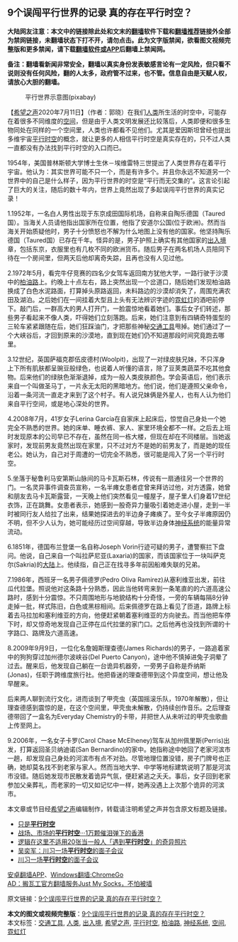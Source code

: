  <h2>9个误闯平行世界的记录 真的存在平行时空？</h2> <p class="notice"><b>大陆网友注意：本文中的链接除此处和文末的<a href="https://github.com/bannedbook/fanqiang" >翻墙</a>软件下载和<a href="https://github.com/killgcd/justmysocks/blob/master/README.md">翻墙推荐</a>链接外全部为禁网链接，未翻墙状态下打不开，请勿点击。此为文字版禁闻，欲看图文视频完整版和更多禁闻，请下载<a href="https://github.com/bannedbook/fanqiang">翻墙软件或APP</a>后翻墙上禁闻网。</p><p>备注：翻墙看新闻非常安全，翻墙以真实身份发表敏感言论有一定风险，但只看不说则没有任何风险，翻的人太多，政府管不过来，也不管。信息自由是天赋人权，请放心大胆的翻墙。</b></p>  <div class="entry"> <figure><figcaption>平行世界示意图(pixabay)</figcaption></figure> <p>【<span class='wp_keywordlink_affiliate'><a href="https://www.soundofhope.org" title="希望之声" target="_blank">希望之声</a></span>2020年7月11日】（作者：郭晓）在我们<a href="https://www.bannedbook.org/bnews/tag/%e4%ba%ba%e7%b1%bb/" class="st_tag internal_tag" rel="tag" title="标签 人类 下的日志">人类</a>所生活的时空中，可能存在着很多不同维度的<a href="https://www.bannedbook.org/bnews/tag/%E7%A9%BA%E9%97%B4/" class="st_tag internal_tag" rel="tag" title="标签 空间 下的日志">空间</a>，但是由于人类文明发展还比较落后，人类即便和很多生物同处在同样的一个空间里，人类也许都看不见他们。尤其是爱因斯坦曾经也提出多维宇宙<a href="https://www.bannedbook.org/bnews/tag/%E5%B9%B3%E8%A1%8C%E6%97%B6%E7%A9%BA/" class="st_tag internal_tag" rel="tag" title="标签 平行时空 下的日志">平行时空</a>的概念，就让更多的人相信平行时空是真实存在的，只不过人类一直都没有办法找到平行时空的入口而已。</p> <p></p> <p>1954年，美国普林斯顿大学博士生休－埃维雷特三世提出了人类世界存在着平行宇宙。他认为：其实世界可能不只一个，而是有许多个。并且你永远不知道另一个世界中的自己是什么样子，因为平行世界的时空是“平行而无交集的”。这言论引起了巨大的关注，随后的数十年内，世界上竟然出现了多起误闯平行世界的真实记录！</p> <p>1.1952年，一名白人男性出现于东京成田国际机场，自称来自陶乐德国（Taured国）。当海关人员请他指出国家所在位置，他指了安道尔公国(位于欧洲)。然而当海关开始质疑他时，男子十分愤怒也不解为什么地图上没有他的国家。他坚持陶乐德国（Taured国）已存在千年。怪异的是，男子护照上确实有其他国家的<a href="https://www.bannedbook.org/bnews/tag/%E5%87%BA%E5%85%A5%E5%A2%83/" class="st_tag internal_tag" rel="tag" title="标签 出入境 下的日志">出入境</a>章，包括东京，衣服里也有几枚不同的欧洲货币。随后男子在两名机场人员陪同下待在一个房间里，但两天后他却离奇失踪，且再也没有人见过他。</p> <p></p> <p>2.1972年5月，看完牛仔竞赛的四名少女驾车返回南方犹他大学，一路行驶于沙漠中的<a href="https://www.bannedbook.org/bnews/tag/%e6%9f%8f%e6%b2%b9%e8%b7%af/" class="st_tag internal_tag" rel="tag" title="标签 柏油路 下的日志">柏油路</a>上。约晚上十点左右，路上突然出现一个岔道口，随后她们发现柏油路换成了白色水泥路面，打算掉头原路返回，未料路边的沙漠却消失了，周围充满农田及湖泊。之后她们在一间挂着大型且上头有无法辨识字迹的<a href="https://www.bannedbook.org/bnews/tag/%E9%9C%93%E8%99%B9%E7%81%AF/" class="st_tag internal_tag" rel="tag" title="标签 霓虹灯 下的日志">霓虹灯</a>的酒吧前停下。敲门后，一群高大的男人打开门，一脸震惊地看着她们。事后女子们转述，那些男子看起来不像人类，吓得她们立刻落跑。后来，她们注意到有四辆奇特蛋型的三轮车紧紧跟随在后，她们狂踩油门，才把那些神秘<a href="https://www.bannedbook.org/bnews/tag/%E4%BA%A4%E9%80%9A%E5%B7%A5%E5%85%B7/" class="st_tag internal_tag" rel="tag" title="标签 交通工具 下的日志">交通工具</a>甩掉。她们通过了一个大峡谷后，才回到原来的沙漠地，直到现在她们仍不知道那段时间究竟跑去哪里。</p>  <p></p> <p>3.12世纪，英国萨福克郡伍皮德村(Woolpit)，出现了一对绿皮肤兄妹，不只浑身上下所有肌肤都呈豌豆般绿色，也说着人听懂的语言，除了豆荚类蔬菜不吃其他食物。后来他们的绿肤色渐渐退掉，成为一般人类皮肤颜色。学会英语后，他们表示来自一个叫做圣马丁，一片永无太阳的黑暗地方。他们说，他们是遵照父亲命令，沿着一条河流一直走才来到了这个村子。有人说兄妹俩是外星人，也有人认为他们来自平行空间，或是地心深处的世界。</p> <p></p> <p>4.2008年7月，41岁女子Lerina García在自家床上起床后，惊觉自己身处一个她完全不熟悉的世界。她的床单、睡衣裤、家人、家里环境全都不一样。之后去上班时发现原本的公司早已不存在，虽然在同一栋大楼，但现在却在不同楼层。当她返家时，发现前男友竟然出现在家里，只不过对方不是她的前男友了，而是她的现任老公。她认为，自己对于周遭的一切完全不熟悉，很可能是闯入了另一个平行时空。</p> <p></p> <p>5.坐落于秘鲁利马安第斯山脉间的马卡瓦斯石林，传说有一扇通往另一个世界的门。一名灵异事件调查员宣称，一名半瘫女患者症曾来拜访过他，对方透露，她曾和朋友去马卡瓦斯露营，一天晚上他们突然看见一幢屋子，屋子里人们身着17世纪衣饰，正在跳舞。女患者表示，她感到一股奇异力量吸引着她走进小屋，走到一半时被同行友人给拉了出来，结果她探进去的半边身子瘫痪了。至今女子半瘫原因仍不明，但不少人认为，她可能经历过空间穿越，导致半边身体<a href="https://www.bannedbook.org/bnews/tag/%E7%A5%9E%E7%BB%8F%E7%B3%BB%E7%BB%9F/" class="st_tag internal_tag" rel="tag" title="标签 神经系统 下的日志">神经系统</a>的能量异常流动。</p>  <p></p> <p>6.1851年，德国布兰登堡一名自称Joseph Vorin行迹可疑的男子，遭警察拦下盘问。他说，自己来自一个叫拉萨尼亚(Laxaria)的国家，而该国家位于一块叫萨克尔(Sakria)的<span class='wp_keywordlink_affiliate'><a href="https://www.bannedbook.org/" title="大陆" target="_blank">大陆</a></span>上。他续指，自己正在找寻多年前因船难失联的兄弟。</p> <p></p> <p>7.1986年，西班牙一名男子佩德罗(Pedro Oliva Ramirez)从塞利维亚出发，前往瓜代拉堡。照说他对这条路十分熟悉，因此当他转弯来到一条笔直的的六道高速公路时，感到十分震惊。不只周围地形与地貌结构十分奇怪，一旁的车辆每隔8分钟走掉一批，样式陈旧，白色或黑棕相间。后来佩德罗在路上看见了匝道，路牌上标着去马拉加和塞利维亚的方向，他便赶紧朝着塞利维亚的方向驶去。而当他把车停下时，却又惊奇地发现自己正停在瓜代拉堡的家门口。之后他再也没找到所谓的十字路口、路牌及六道高速。</p> <p></p> <p>8.2009年9月9日，一位化名詹姆斯理查德(James Richards)的男子，一路追着家中的狗狗穿过加州德尔波峡谷(Del Puerto Canyon)，途中他不慎掉进兔子洞晕了过去。醒来后，他发现自己躺在一台诡异机器旁，一旁男子自称是乔纳斯(Jonas)，任职于跨维度旅行社。他把昏迷的理查德带到这个异度空间，想让他及早醒来。</p>  <p></p> <p>后来两人聊到流行文化，进而谈到了甲壳虫（英国摇滚乐队，1970年解散），但让理查德感到震惊的是，在这个空间里，甲壳虫未解散，仍持续创作音乐。之后理查德带回了一盒名为Everyday Chemistry的卡带，并把世人从未听过的甲壳虫歌曲上传至网上。</p> <p></p> <p>9.2006年，一名女子卡罗(Carol Chase McElheney)驾车从加州佩里斯(Perris)出发，打算返回圣贝纳迪诺(San Bernardino)的家中。她指称途中她回了老家河滨市一趟，却发现自己身处的河滨市有点不对劲。尽管地理位置没错，房子门牌号也正确，她却莫名找不到老家与家人。然而当地大学、中学等地标建筑说明了那是河滨市没错。随后她发现市民散发着诡异气氛，便赶紧逃之夭夭。事后，女子回到老家参加父亲葬礼，而老家的一切又如记忆中一样，她再没遇上上次那个诡异的河滨市。</p> <p>本文章或节目经<a href="https://www.bannedbook.org/bnews/tag/%e5%b8%8c%e6%9c%9b%e4%b9%8b%e5%a3%b0/" class="st_tag internal_tag" rel="tag" title="标签 希望之声 下的日志">希望之声</a>编辑制作，转载请注明希望之声并包含原文标题及链接。</p> <ul class='op-related-articles' title='相关阅读'> <li><a href='https://www.bannedbook.org/bnews/ssgc/20200322/1298394.html' target='_blank'>只是<b>平行时空</b></a></li> <li><a href='https://www.bannedbook.org/bnews/baitai/20191124/1229106.html' target='_blank'>战场、市场的<b>平行时空</b>···1万颗催泪弹下的香港</a></li> <li><a href='https://www.bannedbook.org/bnews/funmedia/20190111/1062432.html' target='_blank'>逻辑在这里不适用20张当一般人「遇到<b>平行时空</b>」的奇异照片</a></li> <li><a href='https://www.bannedbook.org/bnews/comments/20181207/1043348.html' target='_blank'>吴奕军：川习一场<b>平行时空</b>的面子会议</a></li> <li><a href='https://www.bannedbook.org/bnews/ssgc/20181206/1043094.html' target='_blank'>川习一场<b>平行时空</b>的面子会议</a></li> </ul> <div class="texttj"> <a href="https://github.com/bannedbook/fanqiang/wiki/%E7%A6%81%E9%97%BB%E7%BD%91%E5%AE%89%E5%8D%93%E7%BF%BB%E5%A2%99%E6%96%B0%E9%97%BBAPP" target="_blank">安卓翻墙APP</a>、<a href="https://github.com/bannedbook/fanqiang/wiki/Chrome%E4%B8%80%E9%94%AE%E7%BF%BB%E5%A2%99%E5%8C%85" target="_blank">Windows翻墙:ChromeGo</a><br/> <a href="https://github.com/killgcd/justmysocks/blob/master/README.md" target="_blank">AD：搬瓦工官方翻墙服务Just My Socks，不怕被墙</a> </div><p>原文链接：<a class="src_link"  href="https://www.soundofhope.org/post/399433" target="_blank">9个误闯平行世界的记录 真的存在平行时空？</a></p> <a name='sharetosocial'></a>         <div><b>本文的图文或视频完整版</b>：<a href='https://www.bannedbook.org/bnews/comments/20200712/1359369.html'>9个误闯平行世界的记录 真的存在平行时空？</a></div>  </div><!--END ENTRY--> <div class="postfooter"> <div>本文标签：<a href="https://www.bannedbook.org/bnews/tag/%E4%BA%A4%E9%80%9A%E5%B7%A5%E5%85%B7/" rel="tag">交通工具</a>, <a href="https://www.bannedbook.org/bnews/tag/%e4%ba%ba%e7%b1%bb/" rel="tag">人类</a>, <a href="https://www.bannedbook.org/bnews/tag/%E5%87%BA%E5%85%A5%E5%A2%83/" rel="tag">出入境</a>, <a href="https://www.bannedbook.org/bnews/tag/%e5%b8%8c%e6%9c%9b%e4%b9%8b%e5%a3%b0/" rel="tag">希望之声</a>, <a href="https://www.bannedbook.org/bnews/tag/%E5%B9%B3%E8%A1%8C%E6%97%B6%E7%A9%BA/" rel="tag">平行时空</a>, <a href="https://www.bannedbook.org/bnews/tag/%e6%9f%8f%e6%b2%b9%e8%b7%af/" rel="tag">柏油路</a>, <a href="https://www.bannedbook.org/bnews/tag/%E7%A5%9E%E7%BB%8F%E7%B3%BB%E7%BB%9F/" rel="tag">神经系统</a>, <a href="https://www.bannedbook.org/bnews/tag/%E7%A9%BA%E9%97%B4/" rel="tag">空间</a>, <a href="https://www.bannedbook.org/bnews/tag/%E9%9C%93%E8%99%B9%E7%81%AF/" rel="tag">霓虹灯</a></div>  </div><!--END POSTFOOTER--> 